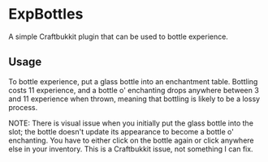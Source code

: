 ExpBottles
==========

A simple Craftbukkit plugin that can be used to bottle experience.

Usage
-----

To bottle experience, put a glass bottle into an enchantment table. Bottling costs 11 experience, and a bottle o'
enchanting drops anywhere between 3 and 11 experience when thrown, meaning that bottling is likely to be a lossy
process.

NOTE: There is visual issue when you initially put the glass bottle into the slot; the bottle doesn't update its
appearance to become a bottle o' enchanting. You have to either click on the bottle again or click anywhere else in your
inventory. This is a Craftbukkit issue, not something I can fix.